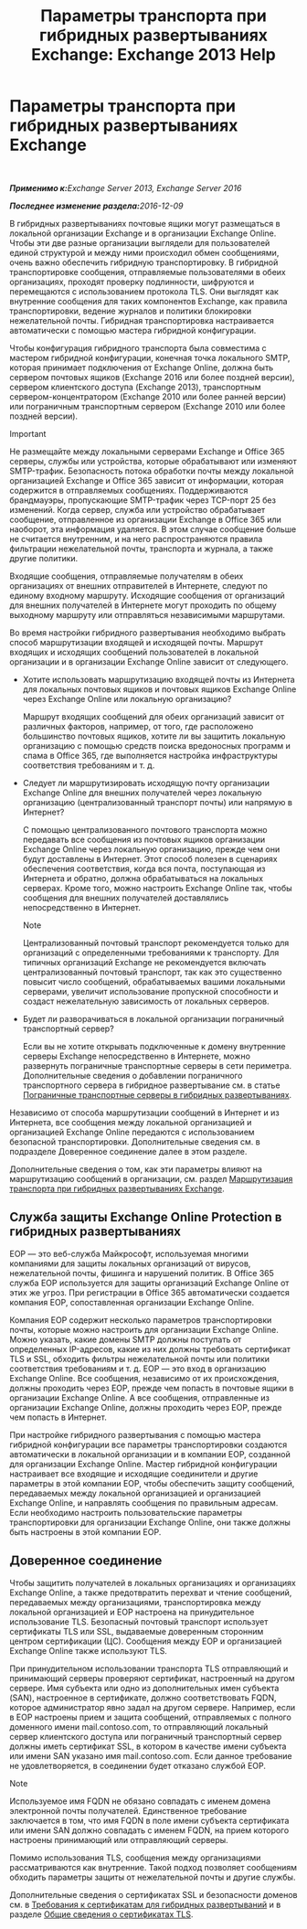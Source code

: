 ﻿---
title: 'Параметры транспорта при гибридных развертываниях Exchange: Exchange 2013 Help'
TOCTitle: Параметры транспорта при гибридных развертываниях Exchange
ms:assetid: da605a78-5429-4de8-8b04-bc4c45a41ba1
ms:mtpsurl: https://technet.microsoft.com/ru-ru/library/JJ659055(v=EXCHG.150)
ms:contentKeyID: 50489606
ms.date: 01/11/2018
mtps_version: v=EXCHG.150
ms.translationtype: HT
---

# Параметры транспорта при гибридных развертываниях Exchange

 

_<strong>Применимо к:</strong>Exchange Server 2013, Exchange Server 2016_

_<strong>Последнее изменение раздела:</strong>2016-12-09_

В гибридных развертываниях почтовые ящики могут размещаться в локальной организации Exchange и в организации Exchange Online. Чтобы эти две разные организации выглядели для пользователей единой структурой и между ними происходил обмен сообщениями, очень важно обеспечить гибридную транспортировку. В гибридной транспортировке сообщения, отправляемые пользователями в обеих организациях, проходят проверку подлинности, шифруются и перемещаются с использованием протокола TLS. Они выглядят как внутренние сообщения для таких компонентов Exchange, как правила транспортировки, ведение журналов и политики блокировки нежелательной почты. Гибридная транспортировка настраивается автоматически с помощью мастера гибридной конфигурации.

Чтобы конфигурация гибридного транспорта была совместима с мастером гибридной конфигурации, конечная точка локального SMTP, которая принимает подключения от Exchange Online, должна быть сервером почтовых ящиков (Exchange 2016 или более поздней версии), сервером клиентского доступа (Exchange 2013), транспортным сервером-концентратором (Exchange 2010 или более ранней версии) или пограничным транспортным сервером (Exchange 2010 или более поздней версии).

> [!IMPORTANT]
> Не размещайте между локальными серверами Exchange и Office 365 серверы, службы или устройства, которые обрабатывают или изменяют SMTP-трафик. Безопасность потока обработки почты между локальной организацией Exchange и Office 365 зависит от информации, которая содержится в отправляемых сообщениях. Поддерживаются брандмауэры, пропускающие SMTP-трафик через TCP-порт 25 без изменений. Когда сервер, служба или устройство обрабатывает сообщение, отправленное из организации Exchange в Office 365 или наоборот, эта информация удаляется. В этом случае сообщение больше не считается внутренним, и на него распространяются правила фильтрации нежелательной почты, транспорта и журнала, а также другие политики.


Входящие сообщения, отправляемые получателям в обеих организациях от внешних отправителей в Интернете, следуют по единому входному маршруту. Исходящие сообщения от организаций для внешних получателей в Интернете могут проходить по общему выходному маршруту или отправляться независимыми маршрутами.

Во время настройки гибридного развертывания необходимо выбрать способ маршрутизации входящей и исходящей почты. Маршрут входящих и исходящих сообщений пользователей в локальной организации и в организации Exchange Online зависит от следующего.

  - Хотите использовать маршрутизацию входящей почты из Интернета для локальных почтовых ящиков и почтовых ящиков Exchange Online через Exchange Online или локальную организацию?
    
    Маршрут входящих сообщений для обеих организаций зависит от различных факторов, например, от того, где расположено большинство почтовых ящиков, хотите ли вы защитить локальную организацию с помощью средств поиска вредоносных программ и спама в Office 365, где выполняется настройка инфраструктуры соответствия требованиям и т. д.

  - Следует ли маршрутизировать исходящую почту организации Exchange Online для внешних получателей через локальную организацию (централизованный транспорт почты) или напрямую в Интернет?
    
    С помощью централизованного почтового транспорта можно передавать все сообщения из почтовых ящиков организации Exchange Online через локальную организацию, прежде чем они будут доставлены в Интернет. Этот способ полезен в сценариях обеспечения соответствия, когда вся почта, поступающая из Интернета и обратно, должна обрабатываться на локальных серверах. Кроме того, можно настроить Exchange Online так, чтобы сообщения для внешних получателей доставлялись непосредственно в Интернет.
    
    > [!NOTE]
    > Централизованный почтовый транспорт рекомендуется только для организаций с определенными требованиями к транспорту. Для типичных организаций Exchange не рекомендуется включать централизованный почтовый транспорт, так как это существенно повысит число сообщений, обрабатываемых вашими локальными серверами, увеличит использование пропускной способности и создаст нежелательную зависимость от локальных серверов.


  - Будет ли разворачиваться в локальной организации пограничный транспортный сервер?
    
    Если вы не хотите открывать подключенные к домену внутренние серверы Exchange непосредственно в Интернете, можно развернуть пограничные транспортные серверы в сети периметра. Дополнительные сведения о добавлении пограничного транспортного сервера в гибридное развертывание см. в статье [Пограничные транспортные серверы в гибридных развертываниях](edge-transport-servers-with-hybrid-deployments-exchange-2013-help.md).

Независимо от способа маршрутизации сообщений в Интернет и из Интернета, все сообщения между локальной организацией и организацией Exchange Online передаются с использованием безопасной транспортировки. Дополнительные сведения см. в подразделе Доверенное соединение далее в этом разделе.

Дополнительные сведения о том, как эти параметры влияют на маршрутизацию сообщений в организации, см. раздел [Маршрутизация транспорта при гибридных развертываниях Exchange](transport-routing-in-exchange-hybrid-deployments-exchange-2013-help.md).

## Служба защиты Exchange Online Protection в гибридных развертываниях

EOP — это веб-служба Майкрософт, используемая многими компаниями для защиты локальных организаций от вирусов, нежелательной почты, фишинга и нарушений политик. В Office 365 служба EOP используется для защиты организаций Exchange Online от этих же угроз. При регистрации в Office 365 автоматически создается компания EOP, сопоставленная организации Exchange Online.

Компания EOP содержит несколько параметров транспортировки почты, которые можно настроить для организации Exchange Online. Можно указать, какие домены SMTP должны поступать от определенных IP-адресов, какие из них должны требовать сертификат TLS и SSL, обходить фильтры нежелательной почты или политики соответствия требованиям и т. д. EOP — это вход в организацию Exchange Online. Все сообщения, независимо от их происхождения, должны проходить через EOP, прежде чем попасть в почтовые ящики в организации Exchange Online. А все сообщения, отправленные из организации Exchange Online, должны проходить через EOP, прежде чем попасть в Интернет.

При настройке гибридного развертывания с помощью мастера гибридной конфигурации все параметры транспортировки создаются автоматически в локальной организации и в компании EOP, созданной для организации Exchange Online. Мастер гибридной конфигурации настраивает все входящие и исходящие соединители и другие параметры в этой компании EOP, чтобы обеспечить защиту сообщений, передаваемых между локальной организацией и организацией Exchange Online, и направлять сообщения по правильным адресам. Если необходимо настроить пользовательские параметры транспортировки для организации Exchange Online, они также должны быть настроены в этой компании EOP.

## Доверенное соединение

Чтобы защитить получателей в локальных организациях и организациях Exchange Online, а также предотвратить перехват и чтение сообщений, передаваемых между организациями, транспортировка между локальной организацией и EOP настроена на принудительное использование TLS. Безопасный почтовый транспорт использует сертификаты TLS или SSL, выдаваемые доверенным сторонним центром сертификации (ЦС). Сообщения между EOP и организацией Exchange Online также используют TLS.

При принудительном использовании транспорта TLS отправляющий и принимающий серверы проверяют сертификат, настроенный на другом сервере. Имя субъекта или одно из дополнительных имен субъекта (SAN), настроенное в сертификате, должно соответствовать FQDN, которое администратор явно задал на другом сервере. Например, если в EOP настроены прием и защита сообщений, отправляемых с полного доменного имени mail.contoso.com, то отправляющий локальный сервер клиентского доступа или пограничный транспортный сервер должны иметь сертификат SSL, в котором в качестве имени субъекта или имени SAN указано имя mail.contoso.com. Если данное требование не удовлетворяется, в соединении будет отказано службой EOP.

> [!NOTE]
> Используемое имя FQDN не обязано совпадать с именем домена электронной почты получателей. Единственное требование заключается в том, что имя FQDN в поле имени субъекта сертификата или имени SAN должно совпадать с именем FQDN, на прием которого настроены принимающий или отправляющий серверы.


Помимо использования TLS, сообщения между организациями рассматриваются как внутренние. Такой подход позволяет сообщениям обходить параметры защиты от нежелательной почты и другие службы.

Дополнительные сведения о сертификатах SSL и безопасности доменов см. в [Требования к сертификатам для гибридных развертываний](certificate-requirements-for-hybrid-deployments-exchange-2013-help.md) и в разделе [Общие сведения о сертификатах TLS](http://go.microsoft.com/fwlink/p/?linkid=187237).


